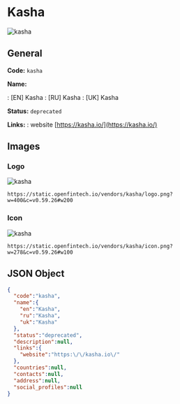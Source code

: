 
# Kasha 
![kasha](https://static.openfintech.io/vendors/kasha/logo.png?w=400&c=v0.59.26#w200)  

## General 
 
**Code:** `kasha` 
 
**Name:** 
 
:	[EN] Kasha 
:	[RU] Kasha 
:	[UK] Kasha 
 
**Status:** `deprecated` 
 
**Links:** 
: website [https://kasha.io/](https://kasha.io/) 
 

## Images 

### Logo 
 
![kasha](https://static.openfintech.io/vendors/kasha/logo.png?w=400&c=v0.59.26#w200)  

```
https://static.openfintech.io/vendors/kasha/logo.png?w=400&c=v0.59.26#w200
```  

### Icon 
 
![kasha](https://static.openfintech.io/vendors/kasha/icon.png?w=278&c=v0.59.26#w100)  

```
https://static.openfintech.io/vendors/kasha/icon.png?w=278&c=v0.59.26#w100
```  

## JSON Object 

```json
{
  "code":"kasha",
  "name":{
    "en":"Kasha",
    "ru":"Kasha",
    "uk":"Kasha"
  },
  "status":"deprecated",
  "description":null,
  "links":{
    "website":"https:\/\/kasha.io\/"
  },
  "countries":null,
  "contacts":null,
  "address":null,
  "social_profiles":null
}
```  
